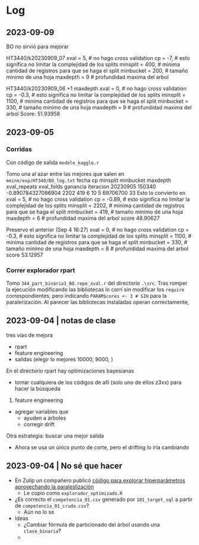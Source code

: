# Log

## 2023-09-09
BO no sirvió para mejorar


HT3440/k20230909_07
  xval = 5, # no hago cross validation
  cp = -7, # esto significa no limitar la complejidad de los splits
  minsplit = 400, # minima cantidad de registros para que se haga el split
  minbucket = 200, # tamaño minimo de una hoja
  maxdepth = 9 # profundidad maxima del arbol


HT3440/k20230909_06
+1 maxdepth
  xval = 0, # no hago cross validation
  cp = -0.3, # esto significa no limitar la complejidad de los splits
  minsplit = 1100, # minima cantidad de registros para que se haga el split
  minbucket = 330, # tamaño minimo de una hoja
  maxdepth = 9 # profundidad maxima del arbol
Score: 51.93958





## 2023-09-05
### Corridas
Con código de salida
`modelo_kaggle.r`

Tomo una al azar entre las mejores que salen en `meine/exp/HT340/BO_log.txt`
fecha	cp	minsplit	minbucket	maxdepth	xval_repeats	xval_folds	ganancia	iteracion
20230905 150340	-0.890784327086904	2202	419	6	10	5	69706700	33
Esto lo convierto en
  xval = 5, # no hago cross validation
  cp = -0.89, # esto significa no limitar la complejidad de los splits
  minsplit = 2202, # minima cantidad de registros para que se haga el split
  minbucket = 419, # tamaño minimo de una hoja
  maxdepth = 6 # profundidad maxima del arbol
score   48.90627
 
Preservo el anterior (Sep  4 16:27)
  xval = 0, # no hago cross validation
  cp = -0.3, # esto significa no limitar la complejidad de los splits
  minsplit = 1100, # minima cantidad de registros para que se haga el split
  minbucket = 330, # tamaño minimo de una hoja
  maxdepth = 8 # profundidad maxima del arbol
score   53.12957


### Correr explorador rpart
Tomo `344_part_binaria1_BO.repe_xval.r` del directorio `.\src`.
Tras romper la ejecución modificando las bibliotecas lo corrí sin modificar los `require` correspondientes, pero indicando 
`PARAM$cores <- 3 # SIH`
para la paralerización.
Al parecer las bibliotecas instaladas operan correctamente,


## 2023-09-04 | notas de clase
tres vías de mejora
- rpart
- feature engineering
- salidas (elegir lo mejores 10000, 9000, )


En el directorio rpart hay optimizaciones bayesianas
- tomar cualquiera de los códigos de allí (solo uno de ellos z3xx) para hacer la búsqueda 

1. feature engineering
- agregar variables que
    - ayuden a árboles 
    - corregir drift

Otra estrategia: buscar una mejor salida
- Ahora se usa un único punto de corte, pero el drifting lo iría cambiando




## 2023-09-04 | No sé que hacer
- En Zulip un compañero publicó [código para explorar hiperparámetros aprovechando la paraleslización](https://dmeyf2023.zulip.rebelare.com/#narrow/stream/401-Code/topic/z202.20-.20Multinucleo)
    - Le copio como `explorador_optimizado.R`
- ¿Es correcto el `competencia_01.csv` generado por `101_target_sql` a partir de  `competencia_01_crudo.csv`?
    - Aún no lo se
- Ideas
    - ¿Cambiar fórmula de particionado del árbol usando una `clase_binaria`?
    - 
